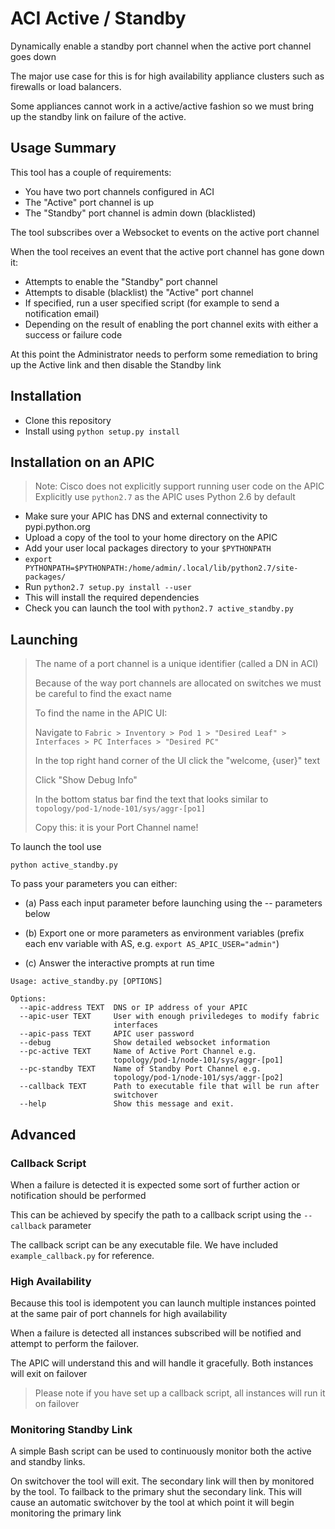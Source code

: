 # ACI Active / Standby 
Dynamically enable a standby port channel when the active port channel goes down

The major use case for this is for high availability appliance clusters such as firewalls or load balancers.  

Some appliances cannot work in a active/active fashion so we must bring up the standby link on failure of the active.

## Usage Summary
This tool has a couple of requirements:

- You have two port channels configured in ACI
- The "Active" port channel is up
- The "Standby" port channel is admin down (blacklisted)

The tool subscribes over a Websocket to events on the active port channel

When the tool receives an event that the active port channel has gone down it: 

- Attempts to enable the "Standby" port channel
- Attempts to disable (blacklist) the "Active" port channel
- If specified, run a user specified script (for example to send a notification email)
- Depending on the result of enabling the port channel exits with either a success or failure code

At this point the Administrator needs to perform some remediation to bring up the Active link and then disable the Standby link


## Installation

- Clone this repository
- Install using `python setup.py install`

## Installation on an APIC  

> Note: Cisco does not explicitly support running user code on the APIC  
> Explicitly use `python2.7` as the APIC uses Python 2.6 by default

- Make sure your APIC has DNS and external connectivity to pypi.python.org
- Upload a copy of the tool to your home directory on the APIC
- Add your user local packages directory to your `$PYTHONPATH` 
- `export PYTHONPATH=$PYTHONPATH:/home/admin/.local/lib/python2.7/site-packages/`
- Run `python2.7 setup.py install --user`
- This will install the required dependencies
- Check you can launch the tool with `python2.7 active_standby.py`

## Launching
> The name of a port channel is a unique identifier (called a DN in ACI)
> 
> Because of the way port channels are allocated on switches we must be careful to find the exact name
> 
> To find the name in the APIC UI:
> 
> Navigate to `Fabric > Inventory > Pod 1 > "Desired Leaf" > Interfaces > PC Interfaces > "Desired PC"`
> 
> In the top right hand corner of the UI click the "welcome, {user}" text
> 
> Click "Show Debug Info"
> 
> In the bottom status bar find the text that looks similar to `topology/pod-1/node-101/sys/aggr-[po1]`
> 
> Copy this: it is your Port Channel name!

To launch the tool use  

`python active_standby.py`

To pass your parameters you can either:

- (a) Pass each input parameter before launching using the -- parameters below 

- (b) Export one or more parameters as environment variables 
	(prefix each env variable with AS, e.g. `export AS_APIC_USER="admin"`)  
  
- (c) Answer the interactive prompts at run time
 
```
Usage: active_standby.py [OPTIONS]

Options:
  --apic-address TEXT  DNS or IP address of your APIC
  --apic-user TEXT     User with enough priviledeges to modify fabric
                       interfaces
  --apic-pass TEXT     APIC user password
  --debug              Show detailed websocket information
  --pc-active TEXT     Name of Active Port Channel e.g.
                       topology/pod-1/node-101/sys/aggr-[po1]
  --pc-standby TEXT    Name of Standby Port Channel e.g.
                       topology/pod-1/node-101/sys/aggr-[po2]
  --callback TEXT      Path to executable file that will be run after
                       switchover
  --help               Show this message and exit.
```

## Advanced

### Callback Script
When a failure is detected it is expected some sort of further action or notification should be performed

This can be achieved by specify the path to a callback script using the `--callback` parameter

The callback script can be any executable file. We have included `example_callback.py` for reference.

### High Availability
Because this tool is idempotent you can launch multiple instances pointed at the same pair of port channels for high availability

When a failure is detected all instances subscribed will be notified and attempt to perform the failover.

The APIC will understand this and will handle it gracefully. Both instances will exit on failover

> Please note if you have set up a callback script, all instances will run it on failover

### Monitoring Standby Link
A simple Bash script can be used to continuously monitor both the active and standby links.

On switchover the tool will exit. The secondary link will then by monitored by the tool. To failback to the primary shut the secondary link. This will cause an automatic switchover by the tool at which point it will begin monitoring the primary link